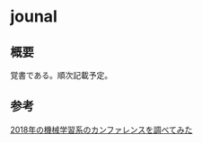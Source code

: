 # jounal

## 概要
覚書である。順次記載予定。  


## 参考
[2018年の機械学習系のカンファレンスを調べてみた](https://qiita.com/ishizakiiii/items/43d680f80a0f5532d79b)　　
